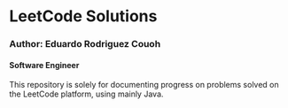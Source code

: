 # LeetCode Solutions

### Author: Eduardo Rodriguez Couoh
#### Software Engineer

This repository is solely for documenting progress on problems solved on the LeetCode platform, using mainly Java.
